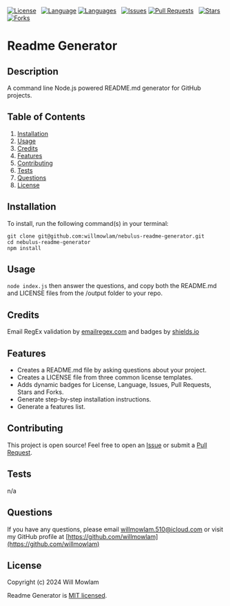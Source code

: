 [![License](https://img.shields.io/github/license/willmowlam/nebulus-readme-generator?style=flat-square)](https://github.com/willmowlam/nebulus-readme-generator/blob/main/LICENSE) &nbsp;
[![Language](https://img.shields.io/github/languages/top/willmowlam/nebulus-readme-generator?style=flat-square)](https://github.com/willmowlam/nebulus-readme-generator) [![Languages](https://img.shields.io/github/languages/count/willmowlam/nebulus-readme-generator?style=flat-square)](https://github.com/willmowlam/nebulus-readme-generator) &nbsp;
[![Issues](https://img.shields.io/github/issues/willmowlam/nebulus-readme-generator.svg?style=flat-square)](https://github.com/willmowlam/nebulus-readme-generator/issues) [![Pull Requests](https://img.shields.io/github/issues-pr/willmowlam/nebulus-readme-generator.svg?style=flat-square)](https://github.com/willmowlam/nebulus-readme-generator/pulls) &nbsp;
[![Stars](https://img.shields.io/github/stars/willmowlam/nebulus-readme-generator.svg?style=social&label=Stars)](https://github.com/willmowlam/nebulus-readme-generator) [![Forks](https://img.shields.io/github/forks/willmowlam/nebulus-readme-generator.svg?style=social&label=Forks)](https://github.com/willmowlam/nebulus-readme-generator)

# Readme Generator

## Description

A command line Node.js powered README.md generator for GitHub projects.

## Table of Contents
1. [Installation](#installation)
2. [Usage](#usage)
3. [Credits](#credits)
4. [Features](#features)
5. [Contributing](#contributing)
6. [Tests](#tests)
7. [Questions](#questions)
8. [License](#license)

  ## Installation

  To install, run the following command(s) in your terminal:

```
git clone git@github.com:willmowlam/nebulus-readme-generator.git
cd nebulus-readme-generator
npm install
```

## Usage

```node index.js``` then answer the questions, and copy both the README.md and LICENSE files from the /output folder to your repo.

## Credits

Email RegEx validation by [emailregex.com](https://emailregex.com/) and badges by [shields.io](https://shields.io)

## Features

- Creates a README.md file by asking questions about your project.
- Creates a LICENSE file from three common license templates.
- Adds dynamic badges for License, Language, Issues, Pull Requests, Stars and Forks.
- Generate step-by-step installation instructions.
- Generate a features list.

## Contributing

This project is open source! Feel free to open an [Issue](https://github.com/willmowlam/nebulus-readme-generator/issues) or submit a [Pull Request](https://github.com/willmowlam/nebulus-readme-generator/pulls).

## Tests

n/a

## Questions

If you have any questions, please email [willmowlam.510@icloud.com](mailto:willmowlam.510@icloud.com) or visit my GitHub profile at [https://github.com/willmowlam](https://github.com/willmowlam)

## License

Copyright (c) 2024 Will Mowlam

Readme Generator is [MIT licensed](./LICENSE).

